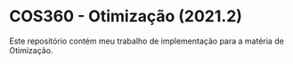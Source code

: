 # COS360 - Otimização (2021.2)

Este repositório contém meu trabalho de implementação para a matéria de Otimização.